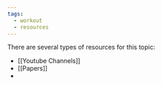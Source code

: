 ```yaml
---
tags:
  - workout
  - resources
---
```


There are several types of resources for this topic:
- [[Youtube Channels]]
- [[Papers]]
- 